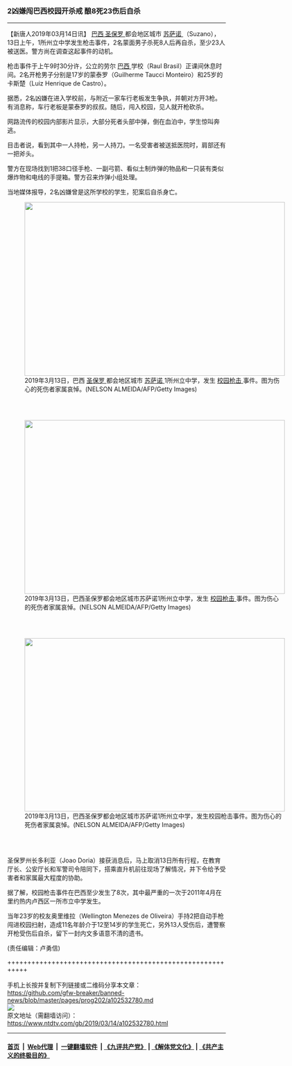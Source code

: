 ### 2凶嫌闯巴西校园开杀戒 酿8死23伤后自杀
------------------------

<div class="post_content" itemprop="articleBody">
 <p>
  【新唐人2019年03月14日讯】
  <a href="https://www.ntdtv.com/gb/巴西.htm">
   巴西
  </a>
  <a href="https://www.ntdtv.com/gb/圣保罗.htm">
   圣保罗
  </a>
  都会地区城市
  <a href="https://www.ntdtv.com/gb/苏萨诺.htm">
   苏萨诺
  </a>
  （Suzano），13日上午，1所州立中学发生枪击事件，2名蒙面男子杀死8人后再自杀，至少23人被送医。警方尚在调查这起事件的动机。
 </p>
 <p>
  枪击事件于上午9时30分许，公立的劳尔
  <a href="https://www.ntdtv.com/gb/巴西.htm">
   巴西
  </a>
  学校（Raul Brasil）正课间休息时间。2名开枪男子分别是17岁的蒙泰罗（Guilherme Taucci Monteiro）和25岁的卡斯楚（Luiz Henrique de Castro）。
 </p>
 <p>
  据悉，2名凶嫌在进入学校前，与附近一家车行老板发生争执，并朝对方开3枪。有消息称，车行老板是蒙泰罗的叔叔。随后，闯入校园，见人就开枪砍杀。
 </p>
 <p>
  网路流传的校园内部影片显示，大部分死者头部中弹，倒在血泊中，学生惊叫奔逃。
 </p>
 <p>
  目击者说，看到其中一人持枪，另一人持刀。一名受害者被送抵医院时，肩部还有一把斧头。
 </p>
 <p>
  警方在现场找到1把38口径手枪、一副弓箭、看似土制炸弹的物品和一只装有类似爆炸物和电线的手提箱。警方召来炸弹小组处理。
 </p>
 <p>
  当地媒体报导，2名凶嫌曾是这所学校的学生，犯案后自杀身亡。
 </p>
 <figure class="wp-caption alignnone" id="attachment_102532806" style="width: 600px">
  <img alt="" class="size-medium wp-image-102532806" height="400" src="https://www.ntdtv.com/assets/uploads/2019/03/GettyImages-1130241604-600x400.jpg" width="600">
   <br/><figcaption class="wp-caption-text">
    2019年3月13日，巴西
    <a href="https://www.ntdtv.com/gb/圣保罗.htm">
     圣保罗
    </a>
    都会地区城市
    <a href="https://www.ntdtv.com/gb/苏萨诺.htm">
     苏萨诺
    </a>
    1所州立中学，发生
    <a href="https://www.ntdtv.com/gb/校园枪击.htm">
     校园枪击
    </a>
    事件。图为伤心的死伤者家属哀悼。(NELSON ALMEIDA/AFP/Getty Images)
   </figcaption><br/>
  </img>
 </figure><br/>
 <figure class="wp-caption alignnone" id="attachment_102532805" style="width: 600px">
  <img alt="" class="size-medium wp-image-102532805" height="400" src="https://www.ntdtv.com/assets/uploads/2019/03/GettyImages-1130216270-600x400.jpg" width="600">
   <br/><figcaption class="wp-caption-text">
    2019年3月13日，巴西圣保罗都会地区城市苏萨诺1所州立中学，发生
    <a href="https://www.ntdtv.com/gb/校园枪击.htm">
     校园枪击
    </a>
    事件。图为伤心的死伤者家属哀悼。(NELSON ALMEIDA/AFP/Getty Images)
   </figcaption><br/>
  </img>
 </figure><br/>
 <figure class="wp-caption alignnone" id="attachment_102532804" style="width: 600px">
  <img alt="" class="size-medium wp-image-102532804" height="399" src="https://www.ntdtv.com/assets/uploads/2019/03/GettyImages-1130209785-600x399.jpg" width="600">
   <br/><figcaption class="wp-caption-text">
    2019年3月13日，巴西圣保罗都会地区城市苏萨诺1所州立中学，发生校园枪击事件。图为伤心的死伤者家属哀悼。(NELSON ALMEIDA/AFP/Getty Images)
   </figcaption><br/>
  </img>
 </figure><br/>
 <p>
  圣保罗州长多利亚（Joao Doria）接获消息后，马上取消13日所有行程，在教育厅长、公安厅长和军警司令陪同下，搭乘直升机前往现场了解情况，并下令给予受害者和家属最大程度的协助。
 </p>
 <p>
  据了解，校园枪击事件在巴西至少发生了8次，其中最严重的一次于2011年4月在里约热内卢西区一所市立中学发生。
 </p>
 <p>
  当年23岁的校友奥里维拉（Wellington Menezes de Oliveira）手持2把自动手枪闯进校园扫射，造成11名年龄介于12至14岁的学生死亡，另外13人受伤后，遭警察开枪受伤后自杀，留下一封内文多语意不清的遗书。
 </p>
 <p>
 </p>
 <p>
  (责任编辑：卢勇信)
 </p>
 <div class="single_ad">
 </div>
</div>

+++++++++++++++++++++++++++++++++++++++++++++++++++++++++++<br/><br/>
手机上长按并复制下列链接或二维码分享本文章：<br/>
https://github.com/gfw-breaker/banned-news/blob/master/pages/prog202/a102532780.md <br/>
<a href='https://github.com/gfw-breaker/banned-news/blob/master/pages/prog202/a102532780.md'><img src='https://github.com/gfw-breaker/banned-news/blob/master/pages/prog202/a102532780.md.png'/></a> <br/>
原文地址（需翻墙访问）：https://www.ntdtv.com/gb/2019/03/14/a102532780.html


------------------------
#### [首页](https://github.com/gfw-breaker/banned-news/blob/master/README.md) &nbsp;|&nbsp; [Web代理](https://github.com/labour-camp/helloworld) &nbsp;|&nbsp; [一键翻墙软件](https://github.com/gfw-breaker/nogfw/blob/master/README.md) &nbsp;| [《九评共产党》](https://github.com/gfw-breaker/9ping.md/blob/master/README.md#九评之一评共产党是什么) | [《解体党文化》](https://github.com/gfw-breaker/jtdwh.md/blob/master/README.md) | [《共产主义的终极目的》](https://github.com/gfw-breaker/gczydzjmd.md/blob/master/README.md)

